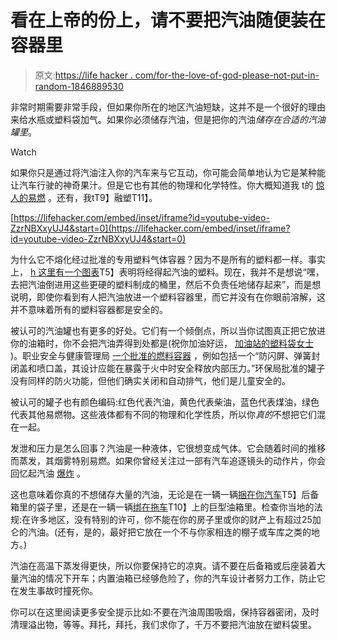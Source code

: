 # 看在上帝的份上，请不要把汽油随便装在容器里

> 原文:[https://life hacker . com/for-the-love-of-god-please-not-put-in-random-1846889530](https://lifehacker.com/for-the-love-of-god-please-dont-put-gasoline-in-random-1846889530)

非常时期需要非常手段，但如果你所在的地区汽油短缺，这并不是一个很好的理由来给水瓶或塑料袋加气。如果你必须储存汽油，但是把你的汽油*储存在合适的汽油罐里*。

Watch

如果你只是通过将汽油注入你的汽车来与它互动，你可能会简单地认为它是某种能让汽车行驶的神奇果汁。但是它也有其他的物理和化学特性。你大概知道我 t的 [惊人的易燃](https://www.youtube.com/watch?v=fF0gOFkq1w0) 。还有，我tT9】融塑T11】。

 [https://lifehacker.com/embed/inset/iframe?id=youtube-video-ZzrNBXxyUJ4&start=0](https://lifehacker.com/embed/inset/iframe?id=youtube-video-ZzrNBXxyUJ4&start=0) 

为什么它不熔化经过批准的专用塑料气体容器？因为不是所有的塑料都一样。事实上， [h 这里有一个图表](https://www.plasticsintl.com/chemical-resistance-chart)T5】表明将经得起汽油的塑料。现在，我并不是想说“嘿，去把汽油倒进用这些更硬的塑料制成的桶里，然后不负责任地储存起来”，而是想说明，即使你看到有人把汽油放进一个塑料容器里，而它并没有在你眼前溶解，这并不意味着所有的塑料容器都是安全的。

被认可的汽油罐也有更多的好处。它们有一个倾倒点，所以当你试图真正把它放进你的油箱时，你不会把汽油弄得到处都是(祝你加油好运， [加油站的塑料袋女士](https://www.washingtonpost.com/technology/2021/05/12/gas-shortage-plastic-bag/) )。职业安全与健康管理局 [一个批准的燃料容器](https://www.osha.gov/laws-regs/standardinterpretations/2004-01-29-1) ，例如包括一个“防闪屏、弹簧封闭盖和喷口盖，其设计应能在暴露于火中时安全释放内部压力。”环保局批准的罐子没有同样的防火功能，但他们确实关闭和自动排气，他们是儿童安全的。

被认可的罐子也有颜色编码:红色代表汽油，黄色代表柴油，蓝色代表煤油，绿色代表其他易燃物。这些液体都有不同的物理和化学性质，所以你*真的*不想把它们混在一起。

发泄和压力是怎么回事？汽油是一种液体，它很想变成气体。它会随着时间的推移而蒸发，其烟雾特别易燃。如果你曾经关注过一部有汽车追逐镜头的动作片，你会回忆起汽油 [爆炸](https://youtu.be/Bf36kO50YBk?t=628) 。

这也意味着你真的不想储存大量的汽油，无论是在一辆一辆[捆在你汽车](https://twitter.com/senpizzo/status/1392621795203747844?s=20)T5】后备箱里的袋子里，还是在一辆一辆[绑在拖车](https://twitter.com/evren__7/status/1392279838740733958)T10】上的巨型油箱里。检查你当地的法规:在许多地区，没有特别的许可，你不能在你的房子里或你的财产上有超过25加仑的汽油。(还有，是的，最好把它放在一个不与你家相连的棚子或车库之类的地方。)

汽油在高温下蒸发得更快，所以你要保持它的凉爽。请不要在后备箱或后座装着大量汽油的情况下开车；内置油箱已经够危险了，你的汽车设计者努力工作，防止它在发生事故时撞死你。

你可以在这里阅读更多安全提示比如:不要在汽油周围吸烟，保持容器密闭，及时清理溢出物，等等。拜托，拜托，我们求你了，千万不要把汽油放在塑料袋里。